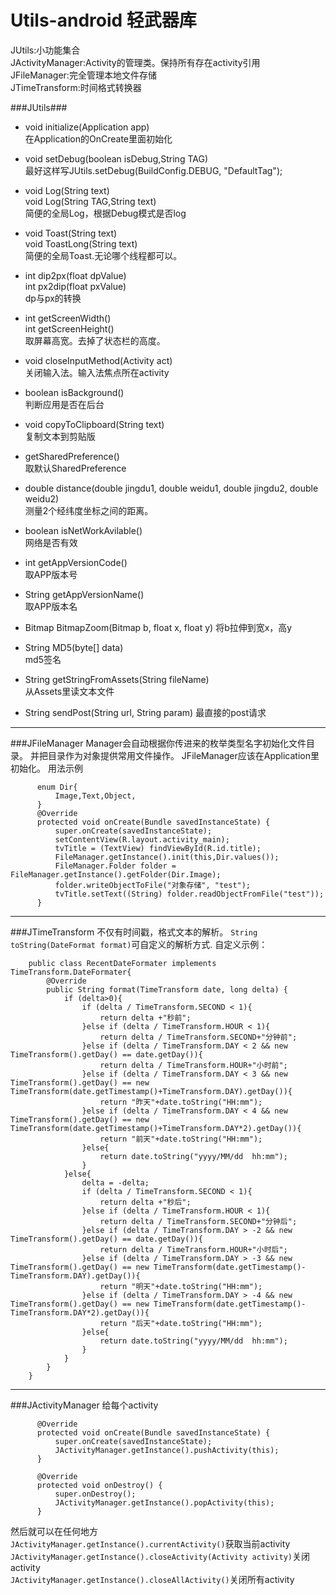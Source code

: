 # Utils-android 轻武器库  
JUtils:小功能集合  
JActivityManager:Activity的管理类。保持所有存在activity引用  
JFileManager:完全管理本地文件存储  
JTimeTransform:时间格式转换器

###JUtils###
* void initialize(Application app)  
在Application的OnCreate里面初始化    

* void setDebug(boolean isDebug,String TAG)  
最好这样写JUtils.setDebug(BuildConfig.DEBUG, "DefaultTag");  

* void Log(String text)  
void Log(String TAG,String text)  
简便的全局Log，根据Debug模式是否log  

* void Toast(String text)  
void ToastLong(String text)  
简便的全局Toast.无论哪个线程都可以。

* int dip2px(float dpValue)  
int px2dip(float pxValue)  
dp与px的转换

* int getScreenWidth()  
int getScreenHeight()  
取屏幕高宽。去掉了状态栏的高度。  

* void closeInputMethod(Activity act)  
关闭输入法。输入法焦点所在activity

* boolean isBackground()  
判断应用是否在后台

* void copyToClipboard(String text)  
复制文本到剪贴版

* getSharedPreference()  
取默认SharedPreference

* double distance(double jingdu1, double weidu1, double jingdu2, double weidu2)  
测量2个经纬度坐标之间的距离。

* boolean isNetWorkAvilable()  
网络是否有效

* int getAppVersionCode()  
取APP版本号

* String getAppVersionName()  
取APP版本名

* Bitmap BitmapZoom(Bitmap b, float x, float y)
将b拉伸到宽x，高y

* String MD5(byte[] data)  
md5签名

* String getStringFromAssets(String fileName)  
从Assets里读文本文件

* String sendPost(String url, String param)
最直接的post请求

***
###JFileManager
Manager会自动根据你传进来的枚举类型名字初始化文件目录。
并把目录作为对象提供常用文件操作。
JFileManager应该在Application里初始化。
用法示例

          enum Dir{
              Image,Text,Object,
          }
          @Override
          protected void onCreate(Bundle savedInstanceState) {
              super.onCreate(savedInstanceState);
              setContentView(R.layout.activity_main);
              tvTitle = (TextView) findViewById(R.id.title);
              FileManager.getInstance().init(this,Dir.values());
              FileManager.Folder folder = FileManager.getInstance().getFolder(Dir.Image);
              folder.writeObjectToFile("对象存储", "test");
              tvTitle.setText((String) folder.readObjectFromFile("test"));
          }

***
###JTimeTransform
不仅有时间戳，格式文本的解析。
`String toString(DateFormat format)`可自定义的解析方式.
自定义示例：

        public class RecentDateFormater implements TimeTransform.DateFormater{
            @Override
            public String format(TimeTransform date, long delta) {
                if (delta>0){
                    if (delta / TimeTransform.SECOND < 1){
                        return delta +"秒前";
                    }else if (delta / TimeTransform.HOUR < 1){
                        return delta / TimeTransform.SECOND+"分钟前";
                    }else if (delta / TimeTransform.DAY < 2 && new TimeTransform().getDay() == date.getDay()){
                        return delta / TimeTransform.HOUR+"小时前";
                    }else if (delta / TimeTransform.DAY < 3 && new TimeTransform().getDay() == new TimeTransform(date.getTimestamp()+TimeTransform.DAY).getDay()){
                        return "昨天"+date.toString("HH:mm");
                    }else if (delta / TimeTransform.DAY < 4 && new TimeTransform().getDay() == new TimeTransform(date.getTimestamp()+TimeTransform.DAY*2).getDay()){
                        return "前天"+date.toString("HH:mm");
                    }else{
                        return date.toString("yyyy/MM/dd  hh:mm");
                    }
                }else{
                    delta = -delta;
                    if (delta / TimeTransform.SECOND < 1){
                        return delta +"秒后";
                    }else if (delta / TimeTransform.HOUR < 1){
                        return delta / TimeTransform.SECOND+"分钟后";
                    }else if (delta / TimeTransform.DAY > -2 && new TimeTransform().getDay() == date.getDay()){
                        return delta / TimeTransform.HOUR+"小时后";
                    }else if (delta / TimeTransform.DAY > -3 && new TimeTransform().getDay() == new TimeTransform(date.getTimestamp()-TimeTransform.DAY).getDay()){
                        return "明天"+date.toString("HH:mm");
                    }else if (delta / TimeTransform.DAY > -4 && new TimeTransform().getDay() == new TimeTransform(date.getTimestamp()-TimeTransform.DAY*2).getDay()){
                        return "后天"+date.toString("HH:mm");
                    }else{
                        return date.toString("yyyy/MM/dd  hh:mm");
                    }
                }
            }
        }
        
***
###JActivityManager
给每个activity

          @Override
          protected void onCreate(Bundle savedInstanceState) {
              super.onCreate(savedInstanceState);
              JActivityManager.getInstance().pushActivity(this);
          }
          
          @Override
          protected void onDestroy() {
              super.onDestroy();
              JActivityManager.getInstance().popActivity(this);
          }
          
然后就可以在任何地方  
`JActivityManager.getInstance().currentActivity()`获取当前activity  
`JActivityManager.getInstance().closeActivity(Activity activity)`关闭activity  
`JActivityManager.getInstance().closeAllActivity()`关闭所有activity  
